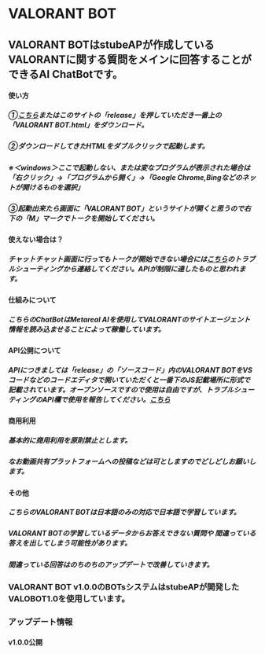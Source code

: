 # VALORANT BOT
## VALORANT BOTはstubeAPが作成しているVALORANTに関する質問をメインに回答することができるAI ChatBotです。
#### 使い方
##### ①[こちら](https://github.com/stubeAP/VALORANT-BOT/releases/tag/v1.0.0)またはこのサイトの「release」を押していただき一番上の「VALORANT BOT.html」をダウンロード。
##### ②ダウンロードしてきたHTMLをダブルクリックで起動します。
##### ※＜windows＞ここで起動しない、または変なプログラムが表示された場合は「右クリック」→「プログラムから開く」→「Google Chrome,Bingなどのネットが開けるものを選択」
##### ③起動出来たら画面に「VALORANT BOT」というサイトが開くと思うので右下の「M」マークでトークを開始してください。

#### 使えない場合は？
##### チャットチャット画面に行ってもトークが開始できない場合には[こちら](https://forms.gle/w4Lix9LnG9wv2b399)のトラブルシューティングから連絡してください。APIが制限に達したものと思われます。

#### 仕組みについて
##### こちらのChatBotはMetareal AIを使用してVALORANTのサイトエージェント情報を読み込ませることによって稼働しています。

#### API公開について
##### APIにつきましては「release」の「ソースコード」内のVALORANT BOTをVSコードなどのコードエディタで開いていただくと一番下のJS記載場所に<skript>形式で記載されています。オープンソースですので使用は自由ですが、トラブルシューティングのAPI欄で使用を報告してください。[こちら](https://forms.gle/w4Lix9LnG9wv2b399)

#### 商用利用
##### 基本的に商用利用を原則禁止とします。
##### なお動画共有プラットフォームへの投稿などは可としますのでどしどしお願いします。

#### その他
##### こちらのVALORANT BOTは日本語のみの対応で日本語で学習しています。
##### VALORANT BOTの学習しているデータからお答えできない質問や **間違っている答えを出してしまう可能性があります。**
##### 間違っている回答はのちのちのアップデートで改善していきます。

### VALORANT BOT v1.0.0のBOTsシステムはstubeAPが開発したVALOBOT1.0を使用しています。

### アップデート情報
#### v1.0.0公開
